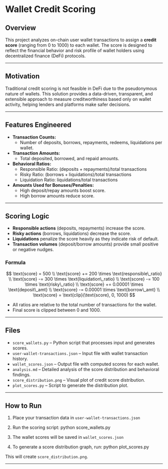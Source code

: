 # Wallet Credit Scoring

## Overview

This project analyzes on-chain user wallet transactions to assign a **credit score** (ranging from 0 to 1000) to each wallet. The score is designed to reflect the financial behavior and risk profile of wallet holders using decentralized finance (DeFi) protocols.

---

## Motivation

Traditional credit scoring is not feasible in DeFi due to the pseudonymous nature of wallets. This solution provides a data-driven, transparent, and extensible approach to measure creditworthiness based only on wallet activity, helping lenders and platforms make safer decisions.

---

## Features Engineered

- **Transaction Counts:**
  - Number of deposits, borrows, repayments, redeems, liquidations per wallet.
- **Transaction Amounts:**
  - Total deposited, borrowed, and repaid amounts.
- **Behavioral Ratios:**
  - Responsible Ratio: $(\text{deposits} + \text{repayments}) / \text{total transactions}$
  - Risky Ratio: $(\text{borrows} + \text{liquidations}) / \text{total transactions}$
  - Liquidation Ratio: $\text{liquidations} / \text{total transactions}$
- **Amounts Used for Bonuses/Penalties:**
  - High deposit/repay amounts boost score.
  - High borrow amounts reduce score.

---

## Scoring Logic

- **Responsible actions** (deposits, repayments) increase the score.
- **Risky actions** (borrows, liquidations) decrease the score.
- **Liquidations** penalize the score heavily as they indicate risk of default.
- **Transaction volumes** (deposit/borrow amounts) provide small positive or negative nudges.

### Formula

$$
\text{score} = 500 \\
\text{score} += 200 \times \text{responsible\_ratio} \\
\text{score} -= 300 \times \text{liquidation\_ratio} \\
\text{score} -= 100 \times \text{risky\_ratio} \\
\text{score} += 0.00001 \times \text{deposit\_amt} \\
\text{score} -= 0.00001 \times \text{borrow\_amt} \\
\text{score} = \text{clip}(\text{score}, 0, 1000)
$$

- All ratios are relative to the total number of transactions for the wallet.
- Final score is clipped between 0 and 1000.

---

## Files

- `score_wallets.py` – Python script that processes input and generates scores.
- `user-wallet-transactions.json` – Input file with wallet transaction history.
- `wallet_scores.json` – Output file with computed scores for each wallet.
- `analysis.md` – Detailed analysis of the score distribution and behavioral findings.
- `score_distribution.png` – Visual plot of credit score distribution.
- `plot_scores.py` – Script to generate the distribution plot.

---

## How to Run

1. Place your transaction data in `user-wallet-transactions.json`
2. Run the scoring script:
python score_wallets.py

3. The wallet scores will be saved in `wallet_scores.json`
4. To generate a score distribution graph, run:
python plot_scores.py

This will create `score_distribution.png`.

---



